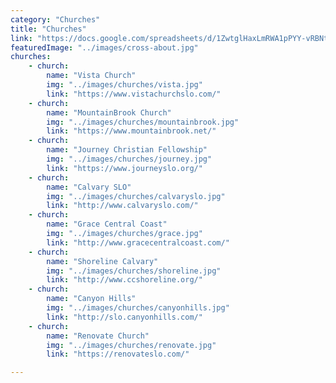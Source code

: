 ```yaml
---
category: "Churches"
title: "Churches"
link: "https://docs.google.com/spreadsheets/d/1ZwtglHaxLmRWA1pPYY-vRBNtEYp3WUMEM1vtFx6QQUU/edit?urp=gmail_link&gxids=7628#gid=0"
featuredImage: "../images/cross-about.jpg"
churches:
    - church:
        name: "Vista Church"
        img: "../images/churches/vista.jpg"
        link: "https://www.vistachurchslo.com/"
    - church:
        name: "MountainBrook Church"
        img: "../images/churches/mountainbrook.jpg"
        link: "https://www.mountainbrook.net/"
    - church:
        name: "Journey Christian Fellowship"
        img: "../images/churches/journey.jpg"
        link: "https://www.journeyslo.org/"
    - church:
        name: "Calvary SLO"
        img: "../images/churches/calvaryslo.jpg"
        link: "http://www.calvaryslo.com/"
    - church:
        name: "Grace Central Coast"
        img: "../images/churches/grace.jpg"
        link: "http://www.gracecentralcoast.com/"
    - church:
        name: "Shoreline Calvary"
        img: "../images/churches/shoreline.jpg"
        link: "http://www.ccshoreline.org/"
    - church:
        name: "Canyon Hills"
        img: "../images/churches/canyonhills.jpg"
        link: "http://slo.canyonhills.com/"
    - church:
        name: "Renovate Church"
        img: "../images/churches/renovate.jpg"
        link: "https://renovateslo.com/"

---
```

